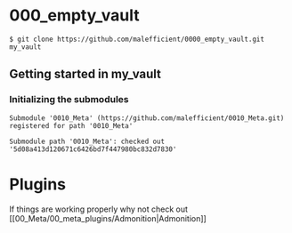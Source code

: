 # 000_empty_vault
  `$ git clone https://github.com/malefficient/0000_empty_vault.git my_vault`
## Getting started in my_vault

### Initializing the submodules 
```user@my_vault$ git submodule init;
Submodule '0010_Meta' (https://github.com/malefficient/0010_Meta.git) registered for path '0010_Meta'
```
```user@my_vault$ git submodule update
Submodule path '0010_Meta': checked out '5d08a413d120671c6426bd7f447980bc832d7830'
```

# Plugins
If things are working properly why not check out [[00_Meta/00_meta_plugins/Admonition|Admonition]]




